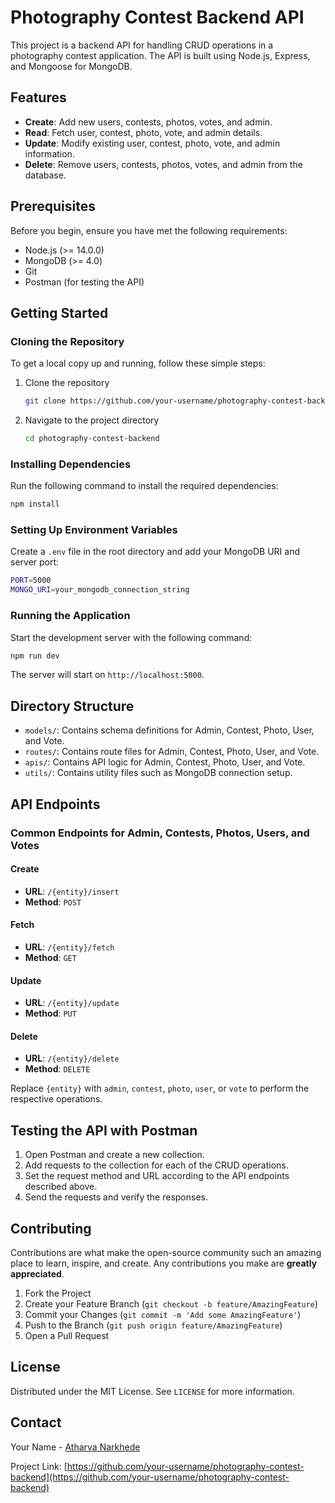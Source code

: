 # Photography Contest Backend API

This project is a backend API for handling CRUD operations in a photography contest application. The API is built using Node.js, Express, and Mongoose for MongoDB.

## Features

- **Create**: Add new users, contests, photos, votes, and admin.
- **Read**: Fetch user, contest, photo, vote, and admin details.
- **Update**: Modify existing user, contest, photo, vote, and admin information.
- **Delete**: Remove users, contests, photos, votes, and admin from the database.

## Prerequisites

Before you begin, ensure you have met the following requirements:

- Node.js (>= 14.0.0)
- MongoDB (>= 4.0)
- Git
- Postman (for testing the API)

## Getting Started

### Cloning the Repository

To get a local copy up and running, follow these simple steps:

1. Clone the repository

    ```sh
    git clone https://github.com/your-username/photography-contest-backend.git
    ```

2. Navigate to the project directory

    ```sh
    cd photography-contest-backend
    ```

### Installing Dependencies

Run the following command to install the required dependencies:

```sh
npm install
```

### Setting Up Environment Variables

Create a `.env` file in the root directory and add your MongoDB URI and server port:

```sh
PORT=5000
MONGO_URI=your_mongodb_connection_string
```

### Running the Application

Start the development server with the following command:

```sh
npm run dev
```

The server will start on `http://localhost:5000`.

## Directory Structure

- `models/`: Contains schema definitions for Admin, Contest, Photo, User, and Vote.
- `routes/`: Contains route files for Admin, Contest, Photo, User, and Vote.
- `apis/`: Contains API logic for Admin, Contest, Photo, User, and Vote.
- `utils/`: Contains utility files such as MongoDB connection setup.

## API Endpoints

### Common Endpoints for Admin, Contests, Photos, Users, and Votes

#### Create

- **URL**: `/{entity}/insert`
- **Method**: `POST`

#### Fetch

- **URL**: `/{entity}/fetch`
- **Method**: `GET`

#### Update

- **URL**: `/{entity}/update`
- **Method**: `PUT`

#### Delete

- **URL**: `/{entity}/delete`
- **Method**: `DELETE`

Replace `{entity}` with `admin`, `contest`, `photo`, `user`, or `vote` to perform the respective operations.

## Testing the API with Postman

1. Open Postman and create a new collection.
2. Add requests to the collection for each of the CRUD operations.
3. Set the request method and URL according to the API endpoints described above.
4. Send the requests and verify the responses.

## Contributing

Contributions are what make the open-source community such an amazing place to learn, inspire, and create. Any contributions you make are **greatly appreciated**.

1. Fork the Project
2. Create your Feature Branch (`git checkout -b feature/AmazingFeature`)
3. Commit your Changes (`git commit -m 'Add some AmazingFeature'`)
4. Push to the Branch (`git push origin feature/AmazingFeature`)
5. Open a Pull Request

## License

Distributed under the MIT License. See `LICENSE` for more information.

## Contact

Your Name - [Atharva Narkhede](mailto:atharvan12345@gmail.com)

Project Link: [https://github.com/your-username/photography-contest-backend](https://github.com/your-username/photography-contest-backend)
